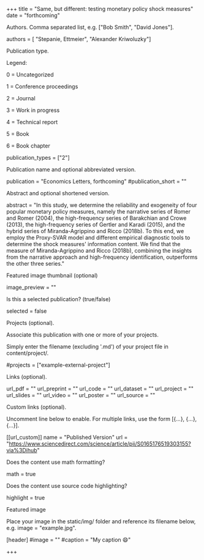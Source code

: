 
+++ title = "Same, but different: testing monetary policy shock measures" date = "forthcoming"

Authors. Comma separated list, e.g. ["Bob Smith", "David Jones"].

authors = [ "Stepanie, Ettmeier", "Alexander Kriwoluzky"]

Publication type.

Legend:

0 = Uncategorized

1 = Conference proceedings

2 = Journal

3 = Work in progress

4 = Technical report

5 = Book

6 = Book chapter

publication_types = ["2"]

Publication name and optional abbreviated version.

publication = "Economics Letters, forthcoming" #publication_short = ""

Abstract and optional shortened version.

abstract = "In this study, we determine the reliability and exogeneity of four popular monetary policy measures, namely the narrative series of Romer and Romer (2004), the high-frequency series of Barakchian and Crowe (2013), the high-frequency series of Gertler and Karadi (2015), and the hybrid series of Miranda-Agrippino and Ricco (2018b). To this end, we employ the Proxy-SVAR model and different empirical diagnostic tools to determine the shock measures' information content. We find that the measure of Miranda-Agrippino and Ricco (2018b), combining the insights from the narrative approach and high-frequency identification, outperforms the other three series."

Featured image thumbnail (optional)

image_preview = ""

Is this a selected publication? (true/false)

selected = false

Projects (optional).

Associate this publication with one or more of your projects.

Simply enter the filename (excluding '.md') of your project file in content/project/.

#projects = ["example-external-project"]

Links (optional).

url_pdf = "" url_preprint = "" url_code = "" url_dataset = "" url_project = "" url_slides = "" url_video = "" url_poster = "" url_source = ""

Custom links (optional).

Uncomment line below to enable. For multiple links, use the form [{...}, {...}, {...}].

[[url_custom]] name = "Published Version" url = "https://www.sciencedirect.com/science/article/pii/S0165176519303155?via%3Dihub"

Does the content use math formatting?

math = true

Does the content use source code highlighting?

highlight = true

Featured image

Place your image in the static/img/ folder and reference its filename below, e.g. image = "example.jpg".

[header] #image = "" #caption = "My caption 😄"

+++
